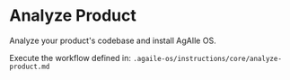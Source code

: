 # Analyze Product

Analyze your product's codebase and install AgAIle OS.

Execute the workflow defined in:
`.agaile-os/instructions/core/analyze-product.md`
